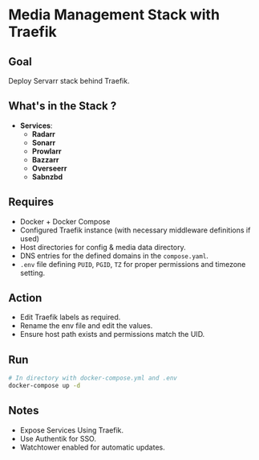 # Media Management Stack with Traefik

## Goal

Deploy Servarr stack behind Traefik.

## What's in the Stack ?

- **Services**:
    - **Radarr**
    - **Sonarr**
    - **Prowlarr**
    - **Bazzarr**
    - **Overseerr**
    - **Sabnzbd**

## Requires

* Docker + Docker Compose
* Configured Traefik instance (with necessary middleware definitions if used)
* Host directories for config & media data directory.
* DNS entries for the defined domains in the `compose.yaml`.
* `.env` file defining `PUID`, `PGID`, `TZ` for proper permissions and timezone setting.

## Action
*  Edit Traefik labels as required.
*  Rename the env file and edit the values.
*  Ensure host path exists and permissions match the UID.

## Run

```bash
# In directory with docker-compose.yml and .env
docker-compose up -d
```

## Notes
* Expose Services Using Traefik.
* Use Authentik for SSO.
* Watchtower enabled for automatic updates.
